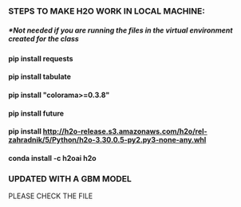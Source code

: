 
### STEPS TO MAKE H2O WORK IN LOCAL MACHINE:

##### *Not needed if you are running the files in the virtual environment created for the class


#### pip install requests

#### pip install tabulate

#### pip install "colorama>=0.3.8"

#### pip install future

#### pip install http://h2o-release.s3.amazonaws.com/h2o/rel-zahradnik/5/Python/h2o-3.30.0.5-py2.py3-none-any.whl

#### conda install -c h2oai h2o




### UPDATED WITH A GBM MODEL 

PLEASE CHECK THE FILE 
